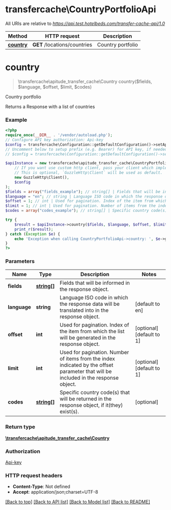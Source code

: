 # transfercache\CountryPortfolioApi

All URIs are relative to *https://api.test.hotelbeds.com/transfer-cache-api/1.0*

Method | HTTP request | Description
------------- | ------------- | -------------
[**country**](CountryPortfolioApi.md#country) | **GET** /locations/countries | Country portfolio

# **country**
> \transfercache\apitude_transfer_cache\Country country($fields, $language, $offset, $limit, $codes)

Country portfolio

Returns a Response with a list of countries

### Example
```php
<?php
require_once(__DIR__ . '/vendor/autoload.php');
// Configure API key authorization: Api-key
$config = transfercache\Configuration::getDefaultConfiguration()->setApiKey('Api-key', 'YOUR_API_KEY');
// Uncomment below to setup prefix (e.g. Bearer) for API key, if needed
// $config = transfercache\Configuration::getDefaultConfiguration()->setApiKeyPrefix('Api-key', 'Bearer');

$apiInstance = new transfercache\apitude_transfer_cache\CountryPortfolioApi(
    // If you want use custom http client, pass your client which implements `GuzzleHttp\ClientInterface`.
    // This is optional, `GuzzleHttp\Client` will be used as default.
    new GuzzleHttp\Client(),
    $config
);
$fields = array("fields_example"); // string[] | Fields that will be informed in the response object.
$language = "en"; // string | Language ISO code in which the response data will be translated into in the response object.
$offset = 1; // int | Used for pagination. Index of the item from which the list will be generated in the response object.
$limit = 1; // int | Used for pagination. Number of items from the index indicated by the offset parameter that will be included in the response object.
$codes = array("codes_example"); // string[] | Specific country code(s) that will be returned in the response object, if it(they) exist(s).

try {
    $result = $apiInstance->country($fields, $language, $offset, $limit, $codes);
    print_r($result);
} catch (Exception $e) {
    echo 'Exception when calling CountryPortfolioApi->country: ', $e->getMessage(), PHP_EOL;
}
?>
```

### Parameters

Name | Type | Description  | Notes
------------- | ------------- | ------------- | -------------
 **fields** | [**string[]**](../Model/string.md)| Fields that will be informed in the response object. |
 **language** | **string**| Language ISO code in which the response data will be translated into in the response object. | [default to en]
 **offset** | **int**| Used for pagination. Index of the item from which the list will be generated in the response object. | [optional] [default to 1]
 **limit** | **int**| Used for pagination. Number of items from the index indicated by the offset parameter that will be included in the response object. | [optional] [default to 1]
 **codes** | [**string[]**](../Model/string.md)| Specific country code(s) that will be returned in the response object, if it(they) exist(s). | [optional]

### Return type

[**\transfercache\apitude_transfer_cache\Country**](../Model/Country.md)

### Authorization

[Api-key](../../README.md#Api-key)

### HTTP request headers

 - **Content-Type**: Not defined
 - **Accept**: application/json;charset=UTF-8

[[Back to top]](#) [[Back to API list]](../../README.md#documentation-for-api-endpoints) [[Back to Model list]](../../README.md#documentation-for-models) [[Back to README]](../../README.md)

